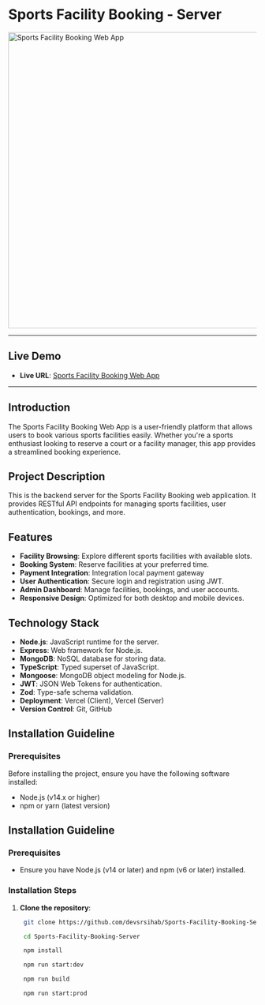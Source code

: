 <div >
  <h1>Sports Facility  Booking - Server</h1>

  <img src="https://res.cloudinary.com/dzkmp0xxd/image/upload/v1725282900/Screenshot_1_n818i6.png" alt="Sports Facility Booking Web App" width="600" />
</div>

---

## Live Demo

- **Live URL**: [Sports Facility Booking Web App](https://srs-sport-client.vercel.app)

---

## Introduction

The Sports Facility Booking Web App is a user-friendly platform that allows users to book various sports facilities easily. Whether you're a sports enthusiast looking to reserve a court or a facility manager, this app provides a streamlined booking experience.

## Project Description

This is the backend server for the Sports Facility Booking web application. It provides RESTful API endpoints for managing sports facilities, user authentication, bookings, and more.


## Features

- **Facility Browsing**: Explore different sports facilities with available slots.
- **Booking System**: Reserve facilities at your preferred time.
- **Payment Integration**: Integration local payment gateway
- **User Authentication**: Secure login and registration using JWT.
- **Admin Dashboard**: Manage facilities, bookings, and user accounts.
- **Responsive Design**: Optimized for both desktop and mobile devices.

## Technology Stack

- **Node.js**: JavaScript runtime for the server.
- **Express**: Web framework for Node.js.
- **MongoDB**: NoSQL database for storing data.
- **TypeScript**: Typed superset of JavaScript.
- **Mongoose**: MongoDB object modeling for Node.js.
- **JWT**: JSON Web Tokens for authentication.
- **Zod**: Type-safe schema validation.
- **Deployment**: Vercel (Client), Vercel (Server)
- **Version Control**: Git, GitHub

## Installation Guideline

### Prerequisites

Before installing the project, ensure you have the following software installed:

- Node.js (v14.x or higher)
- npm or yarn (latest version)

## Installation Guideline

### Prerequisites

- Ensure you have Node.js (v14 or later) and npm (v6 or later) installed.

### Installation Steps

1. **Clone the repository**:
   ```bash
    git clone https://github.com/devsrsihab/Sports-Facility-Booking-Server.git
   ```
   ```bash
    cd Sports-Facility-Booking-Server
   ```
   ```bash
    npm install
   ```
   ```bash
    npm run start:dev
   ```
   ```bash
    npm run build
   ```
   ```bash
    npm run start:prod
   ```
